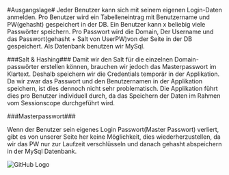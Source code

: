 #Ausgangslage#
Jeder Benutzer kann sich mit seinem eigenen Login-Daten anmelden.
Pro Benutzer wird ein Tabelleneintrag mit Benutzername und PW(gehasht) gespeichert in der DB.
Ein Benutzer kann x beliebig viele Passwörter speichern.
Pro Passwort wird die Domain, Der Username und das Passwort(gehasht + Salt von UserPW)von der Seite in der DB gespeichert.
Als Datenbank benutzen wir MySql.

###Salt & Hashing###
Damit wir den Salt für die einzelnen Domain-passwörter erstellen können, brauchen wir jedoch das Masterpasswort im Klartext. Deshalb speichern wir die Credentials temporär in der Applikation.
Da wir zwar das Passwort und den Benutzernamen in der Applikation speichern, ist dies dennoch nicht sehr problematisch.
Die Applikation führt dies pro Benutzer individuell durch, da das Speichern der Daten im Rahmen vom Sessionscope durchgeführt wird.

###Masterpasswort###

Wenn der Benutzer sein eigenes Login Passwort(Master Passwort) verliert, gibt es von unserer Seite her keine Möglichkeit, dies wiederherzustellen,
da wir das PW nur zur Laufzeit verschlüsseln und danach gehasht abspeichern in der MySql Datenbank.


![GitHub Logo](https://media.discordapp.net/attachments/511620593859428353/709327315552960523/QuickPlanning.PNG)